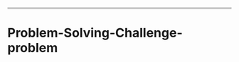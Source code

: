 ------------------------------------------------------------------------
# Problem-Solving-Challenge-problem
